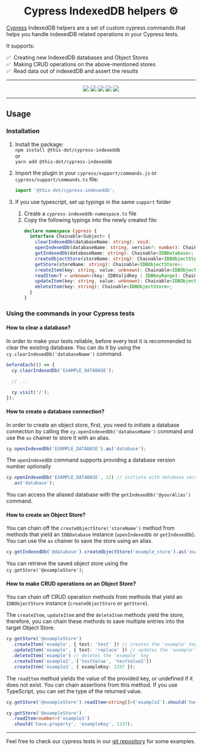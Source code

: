<h1 align="center">Cypress IndexedDB helpers ⚙️</h1>

[Cypress](https://cypress.io) IndexedDB helpers are a set of custom cypress commands that helps you handle indexedDB related operations in your Cypress tests.

It supports:

✅ &nbsp;Creating new IndexedDB databases and Object Stores <br/>
✅ &nbsp;Making CRUD operations on the above-mentioned stores <br/>
✅ &nbsp;Read data out of indexedDB and assert the results <br/>

---

<p align="center">
  <a href="https://www.npmjs.com/package/@this-dot/cypress-indexeddb"><img src="https://img.shields.io/badge/%40this--dot-%2Fcypress--indexeddb-blueviolet" /></a>
  <a href="https://www.npmjs.com/package/@this-dot/cypress-indexeddb"><img src="https://img.shields.io/npm/v/@this-dot/cypress-indexeddb" /></a>
  <a href="https://github.com/thisdot/open-source/actions/workflows/ci.yml?query=branch%3Amain"><img src="https://github.com/thisdot/open-source/actions/workflows/ci.yml/badge.svg" /></a>
  <a href="https://github.com/thisdot/open-source/blob/main/LICENSE.md"><img src="https://img.shields.io/npm/l/@this-dot/cypress-indexeddb" /></a>
  <a href="https://github.com/thisdot/open-source/issues"><img src="https://img.shields.io/github/issues/thisdot/open-source" /></a>
</p>

---

## Usage

### Installation

1. Install the package:  
   `npm install @this-dot/cypress-indexeddb`  
   or  
   `yarn add @this-dot/cypress-indexeddb`

2. Import the plugin in your `cypress/support/commands.js` or `cypress/support/commands.ts` file:

   ```typescript
   import '@this-dot/cypress-indexeddb';
   ```

3. If you use typescript, set up typings in the same `support` folder
   1. Create a `cypress-indexeddb-namespace.ts` file
   2. Copy the following typings into the newly created file:
      ```typescript
      declare namespace Cypress {
        interface Chainable<Subject> {
          clearIndexedDb(databaseName: string): void;
          openIndexedDb(databaseName: string, version?: number): Chainable<IDBDatabase>;
          getIndexedDb(databaseName: string): Chainable<IDBDatabase>;
          createObjectStore(storeName: string): Chainable<IDBObjectStore>;
          getStore(storeName: string): Chainable<IDBObjectStore>;
          createItem(key: string, value: unknown): Chainable<IDBObjectStore>;
          readItem<T = unknown>(key: IDBValidKey | IDBKeyRange): Chainable<T>;
          updateItem(key: string, value: unknown): Chainable<IDBObjectStore>;
          deleteItem(key: string): Chainable<IDBObjectStore>;
        }
      }
      ```

### Using the commands in your Cypress tests

#### How to clear a database?

In order to make your tests reliable, before every test it is recommended to clear the existing database. You can do it by using the `cy.clearIndexedDb('databaseName')` command.

```typescript
beforeEach(() => {
  cy.clearIndexedDb('EXAMPLE_DATABASE');

  // ...

  cy.visit('/');
});
```

#### How to create a database connection?

In order to create an object store, first, you need to initiate a database connection by calling the `cy.openIndexedDb('databaseName')` command and use the `as` chainer to store it with an alias.

```typescript
cy.openIndexedDb('EXAMPLE_DATABASE').as('database');
```

The `openIndexedDb` command supports providing a database version number optionally

```typescript
cy.openIndexedDb('EXAMPLE_DATABASE', 12) // initiate with database version 12
  .as('database');
```

You can access the aliased database with the `getIndexedDb('@yourAlias')` command.

#### How to create an Object Store?

You can chain off the `createObjectStore('storeName')` method from methods that yield an `IDBDatabase` instance (`openIndexedDb` or `getIndexedDb`). You can use the `as` chainer to save the store using an alias.

```typescript
cy.getIndexedDb('@database').createObjectStore('example_store').as('exampleStore');
```

You can retrieve the saved object store using the `cy.getStore('@exampleStore')`;

#### How to make CRUD operations on an Object Store?

You can chain off CRUD operation methods from methods that yield an `IDBObjectStore` instance (`createObjectStore` or `getStore`).

The `createItem`, `updateItem` and the `deleteItem` methods yield the store, therefore, you can chain these methods to save multiple entries into the target Object Store.

```typescript
cy.getStore('@exampleStore')
  .createItem('example', { test: 'test' }) // creates the 'example' key and saves the second parameter as the value.
  .updateItem('example', { test: 'replace' }) // updates the 'example' key's value with the second parameter.
  .deleteItem('example') // deletes the 'example' key
  .createItem('example2', ['testValue', 'testValue2'])
  .createItem('example3', { exampleKey: 1337 });
```

The `readItem` method yields the value of the provided key, or undefined if it does not exist. You can chain assertions from this method. If you use TypeScript, you can set the type of the returned value.

```typescript
cy.getStore('@exampleStore').readItem<string[]>('example2').should('have.length', 2);

cy.getStore('@exampleStore')
  .readItem<number>('example3')
  .should('have.property', 'exampleKey', 1337);
```

---

Feel free to check our cypress tests in our [git repository](https://github.com/thisdot/open-source/tree/main/apps/showcase-e2e/src/integration) for some examples.
